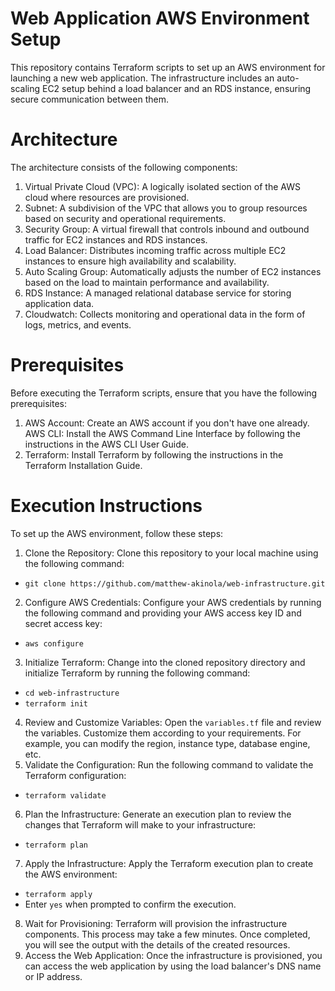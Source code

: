 
# Web Application AWS Environment Setup

This repository contains Terraform scripts to set up an AWS environment for launching a new web application. The infrastructure includes an auto-scaling EC2 setup behind a load balancer and an RDS instance, ensuring secure communication between them.

# Architecture

The architecture consists of the following components:
1. Virtual Private Cloud (VPC): A logically isolated section of the AWS cloud where resources are provisioned.
2. Subnet: A subdivision of the VPC that allows you to group resources based on security and operational requirements.
3. Security Group: A virtual firewall that controls inbound and outbound traffic for EC2 instances and RDS instances.
4. Load Balancer: Distributes incoming traffic across multiple EC2 instances to ensure high availability and scalability.
5. Auto Scaling Group: Automatically adjusts the number of EC2 instances based on the load to maintain performance and availability.
6. RDS Instance: A managed relational database service for storing application data.
7. Cloudwatch: Collects monitoring and operational data in the form of logs, metrics, and events.

# Prerequisites

Before executing the Terraform scripts, ensure that you have the following prerequisites:
1. AWS Account: Create an AWS account if you don't have one already.
AWS CLI: Install the AWS Command Line Interface by following the instructions in the AWS CLI User Guide.
2. Terraform: Install Terraform by following the instructions in the Terraform Installation Guide.

# Execution Instructions

To set up the AWS environment, follow these steps:
1. Clone the Repository: Clone this repository to your local machine using the following command:
- `git clone https://github.com/matthew-akinola/web-infrastructure.git`

2. Configure AWS Credentials: Configure your AWS credentials by running the following command and providing your AWS access key ID and secret access key:
- `aws configure`

3. Initialize Terraform: Change into the cloned repository directory and initialize Terraform by running the following command:
- `cd web-infrastructure`
- `terraform init`

4. Review and Customize Variables: Open the `variables.tf` file and review the variables. Customize them according to your requirements. For example, you can modify the region, instance type, database engine, etc.
5. Validate the Configuration: Run the following command to validate the Terraform configuration:
- `terraform validate`
6. Plan the Infrastructure: Generate an execution plan to review the changes that Terraform will make to your infrastructure:
- `terraform plan` 
7. Apply the Infrastructure: Apply the Terraform execution plan to create the AWS environment:
- `terraform apply`
- Enter `yes` when prompted to confirm the execution.
8. Wait for Provisioning: Terraform will provision the infrastructure components. This process may take a few minutes. Once completed, you will see the output with the details of the created resources.
9. Access the Web Application: Once the infrastructure is provisioned, you can access the web application by using the load balancer's DNS name or IP address. 
